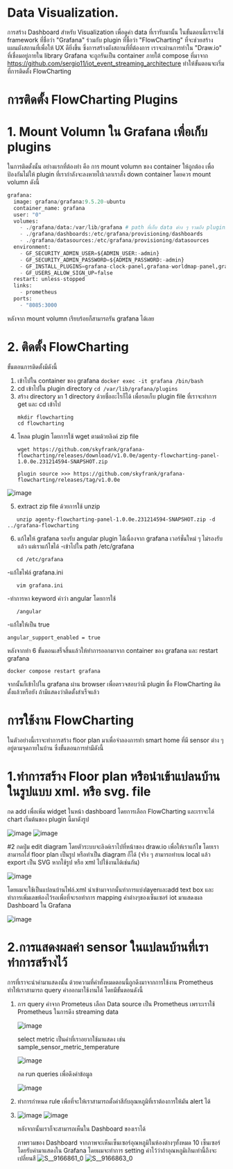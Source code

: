 # Data Visualization.

การสร้าง Dashboard สำหรับ Visualization เพื่อดูค่า data ที่เรารับมานั้น ในขั้นตอนนี้เราจะใช้ framework ที่ชื่อว่า "Grafana" ร่วมกับ plugin ที่ชื่อว่า "FlowCharting" ที่จะช่วยสร้างแผนผังสถานที่เพื่อให้ UX ดียิ่งขึ้น ซึ่งการสร้างผังสถานที่ที่ต้องการ เราจะผ่านการทำใน "Draw.io" ที่เชื่อมอยู่ภายใน library
Grafana จะถูกรันเป็น container ภายใต้ compose ที่มาจาก https://github.com/sergio11/iot_event_streaming_architecture ทำให้ขั้นตอนจะเริ่มที่การติดตั้ง FlowCharting

# การติดตั้ง FlowCharting Plugins
# 1. Mount Volumn ใน Grafana เพื่อเก็บ plugins
ในการติดตั้งนั้น อย่างแรกที่ต้องทำ คือ การ mount volumn ของ container ให้ถูกต้อง เพื่อป้องกันไม่ให้ plugin ที่เรากำลังจะลงหายไปเวลาเราสั่ง down container โดยควร mount volumn ดังนี้

``` python
grafana:
  image: grafana/grafana:9.5.20-ubuntu
  container_name: grafana
  user: "0"
  volumes:
    - ./grafana/data:/var/lib/grafana # path ที่เก็บ data ต่าง ๆ รวมถึง plugins
    - ./grafana/dashboards:/etc/grafana/provisioning/dashboards
    - ./grafana/datasources:/etc/grafana/provisioning/datasources
  environment:
    - GF_SECURITY_ADMIN_USER=${ADMIN_USER:-admin}
    - GF_SECURITY_ADMIN_PASSWORD=${ADMIN_PASSWORD:-admin}
    - GF_INSTALL_PLUGINS=grafana-clock-panel,grafana-worldmap-panel,grafana-piechart-panel
    - GF_USERS_ALLOW_SIGN_UP=false
  restart: unless-stopped
  links:
    - prometheus
  ports:
    - "8085:3000 

```   
หลังจาก mount volumn เรียบร้อยก็สามารถรัน grafana ได้เลย

# 2. ติดตั้ง FlowCharting
ขั้นตอนการติดตั้งมีดังนี้
1. เข้าไปใน container ของ grafana
   ``` docker exec -it grafana /bin/bash ```
2. cd เข้าไปใน plugin directory
   ``` cd /var/lib/grafana/plugins ```
3. สร้าง directory มา 1 directory ด้วยชื่ออะไรก็ได้ เพื่อรอเก็บ plugin file ที่เราจะทำการ get และ cd เข้าไป
   ```
   mkdir flowcharting
   cd flowcharting
   ```
4. โหลด plugin โดยการใช้ wget ตามด้วยลิงค์ zip file
   ```
   wget https://github.com/skyfrank/grafana-flowcharting/releases/download/v1.0.0e/agenty-flowcharting-panel-1.0.0e.231214594-SNAPSHOT.zip

   plugin source >>> https://github.com/skyfrank/grafana-flowcharting/releases/tag/v1.0.0e
   ```
![image](https://github.com/user-attachments/assets/40e386be-ebce-418c-a2cf-4de2e755fbd4)

5. extract zip file ด้วยการใช้ unzip
```
   unzip agenty-flowcharting-panel-1.0.0e.231214594-SNAPSHOT.zip -d ../grafana-flowcharting
```
6. แก้ไขให้ grafana รองรับ angular plugin ได้เนื่องจาก grafana เวอร์ชั่นใหม่ ๆ ไม่รองรับแล้ว แต่เราแก้ไขได้
   -เข้าไปใน path /etc/grafana
```
   cd /etc/grafana
```
   -แก้ไขไฟล์ grafana.ini
```
   vim grafana.ini
```
   -ทำการหา keyword คำว่า angular โดยการใช้
```
   /angular
```
   -แก้ไขให้เป็น true
```
angular_support_enabled = true
```

หลังจากทำ 6 ขั้นตอนเสร็จสิ้นแล้วให้ทำการออกมาจาก container ของ grafana และ restart grafana
```
docker compose restart grafana
```
จากนั้นก็เข้าไปใน grafana ผ่าน browser เพื่อตรวจสอบว่ามี plugin ชื่อ FlowCharting ติดตั้งแล้วหรือยัง ถ้ามีแสดงว่าติดตั้งสำเร็จแล้ว
# การใช้งาน FlowCharting
ในตัวอย่างนี้เราจะทำการสร้าง floor plan มาเพื่อจำลองการทำ smart home ที่มี sensor ต่าง ๆ อยู่ตามจุดภายในบ้าน ซึ่งขั้นตอนการทำมีดังนี้

# 1.ทำการสร้าง Floor plan หรือนำเข้าแปลนบ้านในรูปแบบ xml. หรือ svg. file
กด add เพื่อเพิ่ม widget ในหน้า dashboard โดยการเลือก FlowCharting และเราจะได้ chart เริ่มต้นของ plugin นี้มาดังรูป

![image](https://github.com/user-attachments/assets/9abe780a-a940-4a43-ac71-b86879c91fa5)
![image](https://github.com/user-attachments/assets/71bf98dc-06cc-48b7-8c6d-7d7beae46e2d)

#2 กดปุ่ม edit diagram โดยตัวระบบจะลิงค์เราไปที่หน้าของ draw.io เพื่อให้เราแก้ไข โดยเราสามารถใส่ floor plan เป็นรูป หรือทำเป็น diagram ก็ได้ (จริง ๆ สามารถทำบน local แล้ว export เป็น SVG หากใช้รูป หรือ xml ไปใช้งานได้เช่นกัน)

![image](https://github.com/user-attachments/assets/8d705606-2a0c-497d-8e46-dbc6320a6194)

โดยผมจะใช้เป็นแปลนบ้านไฟล์.xml นำเข้ามาจากนั้นทำการแบ่งlayerและadd text box และทำการเพิ่มเลขห้องไว้รอเพื่อที่จะรอทำการ mapping ค่าต่างๆของเซ็นเซอร์ iot มาแสดงผล Dashboard ใน Grafana

![image](https://github.com/user-attachments/assets/ea8e2d42-810b-4b08-b6f2-d424544d6e88)

# 2.การแสดงผลค่า sensor ในแปลนบ้านที่เราทำการสร้างไว้
การที่เราจะนำค่ามาแสดงนั้น ด้วยความที่ค่าทั้งหมดตอนนี้ถูกดึงมาจากการใช้งาน Prometheus ทำให้เราสามารถ query ค่าออกมาใช้งานได้ โดยมีขั้นตอนดังนี้
1. การ query ค่าจาก Prometeus
   เลือก Data source เป็น Prometheus เพราะเราใช้ Prometheus ในการดึง streaming data
   
   ![image](https://github.com/user-attachments/assets/2675f19a-14e1-40b5-880e-4b9a6f205661)

   select metric เป็นค่าที่เราอยากใช้มาแสดง เช่น sample_sensor_metric_temperature
   
   ![image](https://github.com/user-attachments/assets/e0783ed4-efde-45f7-be32-ff1eed8c4914)

   กด run queries เพื่อดึงค่าข้อมูล
    
   ![image](https://github.com/user-attachments/assets/61194cb4-420b-4f75-9bc6-f4dd48985085)

3. ทำการกำหนด rule เพื่อที่จะให้เราสามารถตั้งค่าสีกับอุณหภูมิที่เราต้องการให้มัน alert ได้
4. 
   ![image](https://github.com/user-attachments/assets/f2b265c3-74d9-4c33-bd06-8c8d6703da83)
   ![image](https://github.com/user-attachments/assets/777eb342-d03b-4324-9296-3cfc871cffb3)

   หลังจากนั้นเราก็จะสามารถเห็นใน Dashboard ของเราได้

   ภาพรวมของ Dashboard
   จากภาพจะเห็นเซ็นเซอร์อุณหภูมิในห้องต่างๆทั้งหมด 10 เซ็นเซอร์ โดยรับค่ามาแสดงใน Grafana โดยผมจะทำการ setting ค่าไว้ว่าถ้าอุณหภูมิเกินเท่านี้ถึงจะเปลี่ยนสี
![S__9166861_0](https://github.com/user-attachments/assets/9727847e-d89d-4534-b7a4-d6d25801283a)
![S__9166863_0](https://github.com/user-attachments/assets/0c071578-467c-45ab-aa54-e7ae0b05bcab)

   
